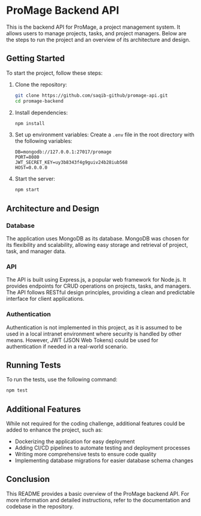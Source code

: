 # ProMage Backend API

This is the backend API for ProMage, a project management system. It allows users to manage projects, tasks, and project managers. Below are the steps to run the project and an overview of its architecture and design.

## Getting Started

To start the project, follow these steps:

1. Clone the repository:
   ```bash
   git clone https://github.com/saqib-github/promage-api.git
   cd promage-backend
   ```

2. Install dependencies:
   ```bash
   npm install
   ```

3. Set up environment variables:
   Create a `.env` file in the root directory with the following variables:
   ```
   DB=mongodb://127.0.0.1:27017/promage
   PORT=8080
   JWT_SECRET_KEY=uy3b8343f4g9guiv24b28iub568
   HOST=0.0.0.0
   ```

4. Start the server:
   ```bash
   npm start
   ```

## Architecture and Design

### Database

The application uses MongoDB as its database. MongoDB was chosen for its flexibility and scalability, allowing easy storage and retrieval of project, task, and manager data.

### API

The API is built using Express.js, a popular web framework for Node.js. It provides endpoints for CRUD operations on projects, tasks, and managers. The API follows RESTful design principles, providing a clean and predictable interface for client applications.

### Authentication

Authentication is not implemented in this project, as it is assumed to be used in a local intranet environment where security is handled by other means. However, JWT (JSON Web Tokens) could be used for authentication if needed in a real-world scenario.

## Running Tests

To run the tests, use the following command:
```bash
npm test
```

## Additional Features

While not required for the coding challenge, additional features could be added to enhance the project, such as:
- Dockerizing the application for easy deployment
- Adding CI/CD pipelines to automate testing and deployment processes
- Writing more comprehensive tests to ensure code quality
- Implementing database migrations for easier database schema changes

## Conclusion

This README provides a basic overview of the ProMage backend API. For more information and detailed instructions, refer to the documentation and codebase in the repository.